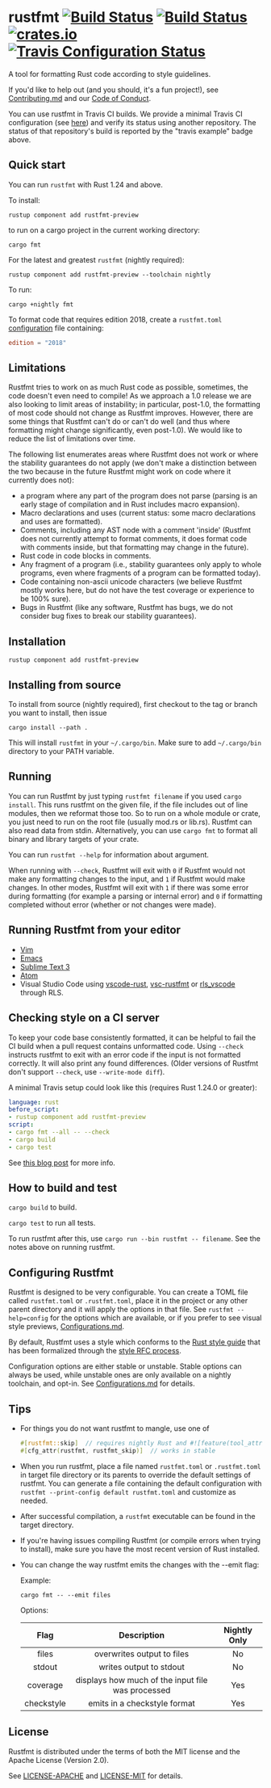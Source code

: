 # rustfmt [![Build Status](https://travis-ci.org/rust-lang-nursery/rustfmt.svg)](https://travis-ci.org/rust-lang-nursery/rustfmt) [![Build Status](https://ci.appveyor.com/api/projects/status/github/rust-lang-nursery/rustfmt?svg=true)](https://ci.appveyor.com/project/nrc/rustfmt) [![crates.io](https://img.shields.io/crates/v/rustfmt-nightly.svg)](https://crates.io/crates/rustfmt-nightly) [![Travis Configuration Status](https://img.shields.io/travis/davidalber/rustfmt-travis.svg?label=travis%20example)](https://travis-ci.org/davidalber/rustfmt-travis)

A tool for formatting Rust code according to style guidelines.

If you'd like to help out (and you should, it's a fun project!), see
[Contributing.md](Contributing.md) and our [Code of
Conduct](CODE_OF_CONDUCT.md).

You can use rustfmt in Travis CI builds. We provide a minimal Travis CI
configuration (see [here](#checking-style-on-a-ci-server)) and verify its status
using another repository. The status of that repository's build is reported by
the "travis example" badge above.

## Quick start

You can run `rustfmt` with Rust 1.24 and above.

To install:

```
rustup component add rustfmt-preview
```

to run on a cargo project in the current working directory:

```
cargo fmt
```

For the latest and greatest `rustfmt` (nightly required):
```
rustup component add rustfmt-preview --toolchain nightly
```
To run:
```
cargo +nightly fmt
```

To format code that requires edition 2018, create a `rustfmt.toml` [configuration](#configuring-rustfmt) file containing:

```toml
edition = "2018"
```

## Limitations

Rustfmt tries to work on as much Rust code as possible, sometimes, the code
doesn't even need to compile! As we approach a 1.0 release we are also looking
to limit areas of instability; in particular, post-1.0, the formatting of most
code should not change as Rustfmt improves. However, there are some things that
Rustfmt can't do or can't do well (and thus where formatting might change
significantly, even post-1.0). We would like to reduce the list of limitations
over time.

The following list enumerates areas where Rustfmt does not work or where the
stability guarantees do not apply (we don't make a distinction between the two
because in the future Rustfmt might work on code where it currently does not):

* a program where any part of the program does not parse (parsing is an early
  stage of compilation and in Rust includes macro expansion).
* Macro declarations and uses (current status: some macro declarations and uses
  are formatted).
* Comments, including any AST node with a comment 'inside' (Rustfmt does not
  currently attempt to format comments, it does format code with comments inside, but that formatting may change in the future).
* Rust code in code blocks in comments.
* Any fragment of a program (i.e., stability guarantees only apply to whole
  programs, even where fragments of a program can be formatted today).
* Code containing non-ascii unicode characters (we believe Rustfmt mostly works
  here, but do not have the test coverage or experience to be 100% sure).
* Bugs in Rustfmt (like any software, Rustfmt has bugs, we do not consider bug
  fixes to break our stability guarantees).


## Installation

```
rustup component add rustfmt-preview
```

## Installing from source

To install from source (nightly required), first checkout to the tag or branch you want to install, then issue

```
cargo install --path .
```

This will install `rustfmt` in your `~/.cargo/bin`. Make sure to add `~/.cargo/bin` directory to
your PATH variable.


## Running

You can run Rustfmt by just typing `rustfmt filename` if you used `cargo
install`. This runs rustfmt on the given file, if the file includes out of line
modules, then we reformat those too. So to run on a whole module or crate, you
just need to run on the root file (usually mod.rs or lib.rs). Rustfmt can also
read data from stdin. Alternatively, you can use `cargo fmt` to format all
binary and library targets of your crate.

You can run `rustfmt --help` for information about argument.

When running with `--check`, Rustfmt will exit with `0` if Rustfmt would not
make any formatting changes to the input, and `1` if Rustfmt would make changes.
In other modes, Rustfmt will exit with `1` if there was some error during
formatting (for example a parsing or internal error) and `0` if formatting
completed without error (whether or not changes were made).



## Running Rustfmt from your editor

* [Vim](https://github.com/rust-lang/rust.vim#formatting-with-rustfmt)
* [Emacs](https://github.com/rust-lang/rust-mode)
* [Sublime Text 3](https://packagecontrol.io/packages/RustFmt)
* [Atom](atom.md)
* Visual Studio Code using [vscode-rust](https://github.com/editor-rs/vscode-rust), [vsc-rustfmt](https://github.com/Connorcpu/vsc-rustfmt) or [rls_vscode](https://github.com/jonathandturner/rls_vscode) through RLS.


## Checking style on a CI server

To keep your code base consistently formatted, it can be helpful to fail the CI build
when a pull request contains unformatted code. Using `--check` instructs
rustfmt to exit with an error code if the input is not formatted correctly.
It will also print any found differences. (Older versions of Rustfmt don't
support `--check`, use `--write-mode diff`).

A minimal Travis setup could look like this (requires Rust 1.24.0 or greater):

```yaml
language: rust
before_script:
- rustup component add rustfmt-preview
script:
- cargo fmt --all -- --check
- cargo build
- cargo test
```

See [this blog post](https://medium.com/@ag_dubs/enforcing-style-in-ci-for-rust-projects-18f6b09ec69d)
for more info.

## How to build and test

`cargo build` to build.

`cargo test` to run all tests.

To run rustfmt after this, use `cargo run --bin rustfmt -- filename`. See the
notes above on running rustfmt.


## Configuring Rustfmt

Rustfmt is designed to be very configurable. You can create a TOML file called
`rustfmt.toml` or `.rustfmt.toml`, place it in the project or any other parent
directory and it will apply the options in that file. See `rustfmt
--help=config` for the options which are available, or if you prefer to see
visual style previews, [Configurations.md](Configurations.md).

By default, Rustfmt uses a style which conforms to the [Rust style guide][style
guide] that has been formalized through the [style RFC
process][fmt rfcs].

Configuration options are either stable or unstable. Stable options can always
be used, while unstable ones are only available on a nightly toolchain, and opt-in.
See [Configurations.md](Configurations.md) for details.


## Tips

* For things you do not want rustfmt to mangle, use one of

    ```rust
    #[rustfmt::skip]  // requires nightly Rust and #![feature(tool_attributes)] in crate root
    #[cfg_attr(rustfmt, rustfmt_skip)]  // works in stable
    ```
* When you run rustfmt, place a file named `rustfmt.toml` or `.rustfmt.toml` in
  target file directory or its parents to override the default settings of
  rustfmt. You can generate a file containing the default configuration with
  `rustfmt --print-config default rustfmt.toml` and customize as needed.
* After successful compilation, a `rustfmt` executable can be found in the
  target directory.
* If you're having issues compiling Rustfmt (or compile errors when trying to
  install), make sure you have the most recent version of Rust installed.

* You can change the way rustfmt emits the changes with the --emit flag:

  Example:

  ```
  cargo fmt -- --emit files
  ```

  Options:

  | Flag |Description| Nightly Only |
  |:---:|:---:|:---:|
  | files | overwrites output to files | No |
  | stdout | writes output to stdout | No |
  | coverage | displays how much of the input file was processed | Yes |
  | checkstyle | emits in a checkstyle format | Yes |

## License

Rustfmt is distributed under the terms of both the MIT license and the
Apache License (Version 2.0).

See [LICENSE-APACHE](LICENSE-APACHE) and [LICENSE-MIT](LICENSE-MIT) for details.

[rust]: https://github.com/rust-lang/rust
[fmt rfcs]: https://github.com/rust-lang-nursery/fmt-rfcs
[style guide]: https://github.com/rust-lang-nursery/fmt-rfcs/blob/master/guide/guide.md
